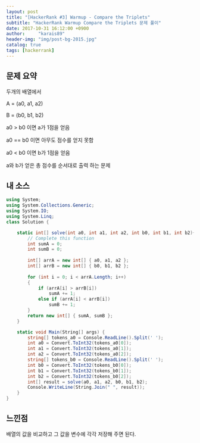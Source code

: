 ```yaml
---
layout: post
title: "[HackerRank #3] Warmup - Compare the Triplets"
subtitle: "HackerRank Warmup Compare the Triplets 문제 풀이"
date: 2017-10-31 16:12:00 +0900
author:     "karais89"
header-img: "img/post-bg-2015.jpg"
catalog: true
tags: [hackerrank]
---
```


## 문제 요약

두개의 배열에서 

A = (a0, a1, a2)

B = (b0, b1, b2)

a0 > b0 이면 a가 1점을 얻음

a0 == b0 이면 아무도 점수를 얻지 못함

a0 < b0 이면 b가 1점을 얻음

a와 b가 얻은 총 점수를 순서대로 출력 하는 문제

## 내 소스

```csharp
using System;
using System.Collections.Generic;
using System.IO;
using System.Linq;
class Solution {

    static int[] solve(int a0, int a1, int a2, int b0, int b1, int b2){
        // Complete this function
        int sumA = 0;
        int sumB = 0;
        
        int[] arrA = new int[] { a0, a1, a2 };
        int[] arrB = new int[] { b0, b1, b2 };
        
        for (int i = 0; i < arrA.Length; i++)
        {
            if (arrA[i] > arrB[i])
                sumA += 1;
            else if (arrA[i] < arrB[i])
                sumB += 1;
        }
        return new int[] { sumA, sumB };
    }

    static void Main(String[] args) {
        string[] tokens_a0 = Console.ReadLine().Split(' ');
        int a0 = Convert.ToInt32(tokens_a0[0]);
        int a1 = Convert.ToInt32(tokens_a0[1]);
        int a2 = Convert.ToInt32(tokens_a0[2]);
        string[] tokens_b0 = Console.ReadLine().Split(' ');
        int b0 = Convert.ToInt32(tokens_b0[0]);
        int b1 = Convert.ToInt32(tokens_b0[1]);
        int b2 = Convert.ToInt32(tokens_b0[2]);
        int[] result = solve(a0, a1, a2, b0, b1, b2);
        Console.WriteLine(String.Join(" ", result));
    }
}
```

## 느낀점

배열의 값을 비교하고 그 값을 변수에 각각 저장해 주면 된다.